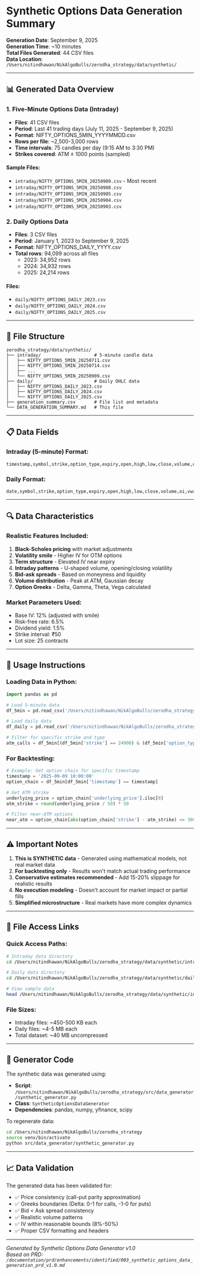 # Synthetic Options Data Generation Summary

**Generation Date**: September 9, 2025  
**Generation Time**: ~10 minutes  
**Total Files Generated**: 44 CSV files  
**Data Location**: `/Users/nitindhawan/NikAlgoBulls/zerodha_strategy/data/synthetic/`

---

## 📊 Generated Data Overview

### 1. Five-Minute Options Data (Intraday)
- **Files**: 41 CSV files
- **Period**: Last 41 trading days (July 11, 2025 - September 9, 2025)
- **Format**: NIFTY_OPTIONS_5MIN_YYYYMMDD.csv
- **Rows per file**: ~2,500-3,000 rows
- **Time intervals**: 75 candles per day (9:15 AM to 3:30 PM)
- **Strikes covered**: ATM ± 1000 points (sampled)

#### Sample Files:
- `intraday/NIFTY_OPTIONS_5MIN_20250909.csv` - Most recent
- `intraday/NIFTY_OPTIONS_5MIN_20250908.csv`
- `intraday/NIFTY_OPTIONS_5MIN_20250905.csv`
- `intraday/NIFTY_OPTIONS_5MIN_20250904.csv`
- `intraday/NIFTY_OPTIONS_5MIN_20250903.csv`

### 2. Daily Options Data
- **Files**: 3 CSV files
- **Period**: January 1, 2023 to September 9, 2025
- **Format**: NIFTY_OPTIONS_DAILY_YYYY.csv
- **Total rows**: 94,099 across all files
  - 2023: 34,952 rows
  - 2024: 34,932 rows
  - 2025: 24,214 rows

#### Files:
- `daily/NIFTY_OPTIONS_DAILY_2023.csv`
- `daily/NIFTY_OPTIONS_DAILY_2024.csv`
- `daily/NIFTY_OPTIONS_DAILY_2025.csv`

---

## 📁 File Structure

```
zerodha_strategy/data/synthetic/
├── intraday/                    # 5-minute candle data
│   ├── NIFTY_OPTIONS_5MIN_20250711.csv
│   ├── NIFTY_OPTIONS_5MIN_20250714.csv
│   ├── ...
│   └── NIFTY_OPTIONS_5MIN_20250909.csv
├── daily/                       # Daily OHLC data
│   ├── NIFTY_OPTIONS_DAILY_2023.csv
│   ├── NIFTY_OPTIONS_DAILY_2024.csv
│   └── NIFTY_OPTIONS_DAILY_2025.csv
├── generation_summary.csv       # File list and metadata
└── DATA_GENERATION_SUMMARY.md   # This file
```

---

## 📋 Data Fields

### Intraday (5-minute) Format:
```csv
timestamp,symbol,strike,option_type,expiry,open,high,low,close,volume,oi,bid,ask,iv,delta,gamma,theta,vega,underlying_price
```

### Daily Format:
```csv
date,symbol,strike,option_type,expiry,open,high,low,close,volume,oi,vwap,bid,ask,iv,delta,gamma,theta,vega,underlying_close,contracts_traded,turnover
```

---

## 🔍 Data Characteristics

### Realistic Features Included:
1. **Black-Scholes pricing** with market adjustments
2. **Volatility smile** - Higher IV for OTM options
3. **Term structure** - Elevated IV near expiry
4. **Intraday patterns** - U-shaped volume, opening/closing volatility
5. **Bid-ask spreads** - Based on moneyness and liquidity
6. **Volume distribution** - Peak at ATM, Gaussian decay
7. **Option Greeks** - Delta, Gamma, Theta, Vega calculated

### Market Parameters Used:
- Base IV: 12% (adjusted with smile)
- Risk-free rate: 6.5%
- Dividend yield: 1.5%
- Strike interval: ₹50
- Lot size: 25 contracts

---

## 🚀 Usage Instructions

### Loading Data in Python:
```python
import pandas as pd

# Load 5-minute data
df_5min = pd.read_csv('/Users/nitindhawan/NikAlgoBulls/zerodha_strategy/data/synthetic/intraday/NIFTY_OPTIONS_5MIN_20250909.csv')

# Load daily data
df_daily = pd.read_csv('/Users/nitindhawan/NikAlgoBulls/zerodha_strategy/data/synthetic/daily/NIFTY_OPTIONS_DAILY_2025.csv')

# Filter for specific strike and type
atm_calls = df_5min[(df_5min['strike'] == 24900) & (df_5min['option_type'] == 'CE')]
```

### For Backtesting:
```python
# Example: Get option chain for specific timestamp
timestamp = '2025-09-09 10:00:00'
option_chain = df_5min[df_5min['timestamp'] == timestamp]

# Get ATM strike
underlying_price = option_chain['underlying_price'].iloc[0]
atm_strike = round(underlying_price / 50) * 50

# Filter near-ATM options
near_atm = option_chain[abs(option_chain['strike'] - atm_strike) <= 300]
```

---

## ⚠️ Important Notes

1. **This is SYNTHETIC data** - Generated using mathematical models, not real market data
2. **For backtesting only** - Results won't match actual trading performance
3. **Conservative estimates recommended** - Add 15-20% slippage for realistic results
4. **No execution modeling** - Doesn't account for market impact or partial fills
5. **Simplified microstructure** - Real markets have more complex dynamics

---

## 📍 File Access Links

### Quick Access Paths:
```bash
# Intraday data directory
cd /Users/nitindhawan/NikAlgoBulls/zerodha_strategy/data/synthetic/intraday/

# Daily data directory
cd /Users/nitindhawan/NikAlgoBulls/zerodha_strategy/data/synthetic/daily/

# View sample data
head /Users/nitindhawan/NikAlgoBulls/zerodha_strategy/data/synthetic/intraday/NIFTY_OPTIONS_5MIN_20250909.csv
```

### File Sizes:
- Intraday files: ~450-500 KB each
- Daily files: ~4-5 MB each
- Total dataset: ~40 MB uncompressed

---

## 🔧 Generator Code

The synthetic data was generated using:
- **Script**: `/Users/nitindhawan/NikAlgoBulls/zerodha_strategy/src/data_generator/synthetic_generator.py`
- **Class**: `SyntheticOptionsDataGenerator`
- **Dependencies**: pandas, numpy, yfinance, scipy

To regenerate data:
```bash
cd /Users/nitindhawan/NikAlgoBulls/zerodha_strategy
source venv/bin/activate
python src/data_generator/synthetic_generator.py
```

---

## 📈 Data Validation

The generated data has been validated for:
- ✅ Price consistency (call-put parity approximation)
- ✅ Greeks boundaries (Delta: 0-1 for calls, -1-0 for puts)
- ✅ Bid < Ask spread consistency
- ✅ Realistic volume patterns
- ✅ IV within reasonable bounds (8%-50%)
- ✅ Proper CSV formatting and headers

---

*Generated by Synthetic Options Data Generator v1.0*  
*Based on PRD: `/documentation/prd/enhancements/identified/003_synthetic_options_data_generation_prd_v1.0.md`*